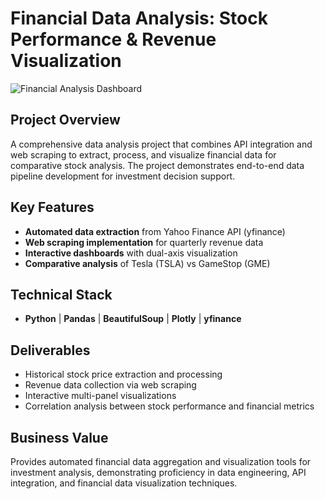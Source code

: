 # Financial Data Analysis: Stock Performance & Revenue Visualization

![Financial Analysis Dashboard](https://images.unsplash.com/photo-1611974789855-9c2a0a7236a3?w=1100&h=400&fit=crop&auto=format)

## Project Overview

A comprehensive data analysis project that combines API integration and web scraping to extract, process, and visualize financial data for comparative stock analysis. The project demonstrates end-to-end data pipeline development for investment decision support.

## Key Features

- **Automated data extraction** from Yahoo Finance API (yfinance)
- **Web scraping implementation** for quarterly revenue data
- **Interactive dashboards** with dual-axis visualization
- **Comparative analysis** of Tesla (TSLA) vs GameStop (GME)

## Technical Stack

- **Python** | **Pandas** | **BeautifulSoup** | **Plotly** | **yfinance**

## Deliverables

- Historical stock price extraction and processing
- Revenue data collection via web scraping
- Interactive multi-panel visualizations
- Correlation analysis between stock performance and financial metrics

## Business Value

Provides automated financial data aggregation and visualization tools for investment analysis, demonstrating proficiency in data engineering, API integration, and financial data visualization techniques.
